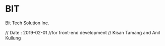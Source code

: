 # BIT
Bit Tech Solution Inc.


// Date : 2019-02-01
//for front-end development
// Kisan Tamang and Anil Kullung
